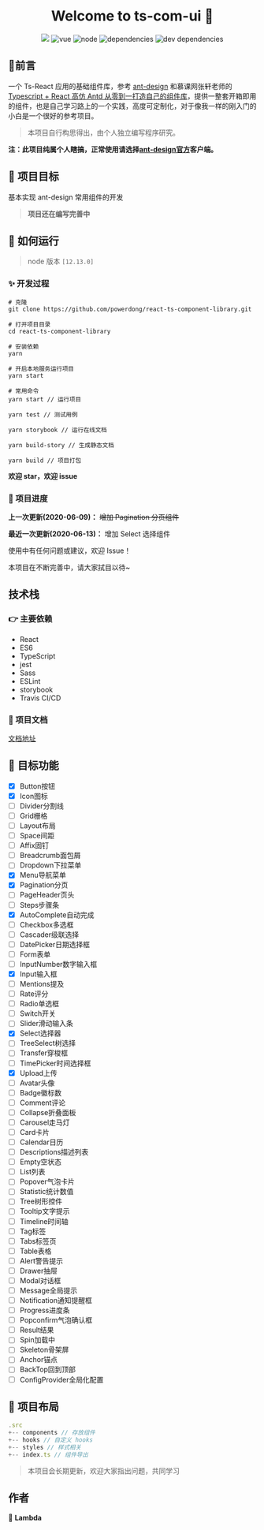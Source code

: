 <h1 align="center">Welcome to ts-com-ui 👋</h1>

<p align="center">
<img src="https://travis-ci.com/powerdong/react-ts-component-library.svg?branch=master">
<img src="https://img.shields.io/badge/react->=16.8.0-success" alt="vue">
<img src="https://img.shields.io/badge/node-12.13.0-fa983a" alt="node">
<img src="https://img.shields.io/badge/dependencies-up to date-8c7ae6" alt="dependencies">
<img src="https://img.shields.io/badge/dev dependencies-up to date-44bd32" alt="dev dependencies">
<p>

## :speech_balloon:前言

一个 Ts-React 应用的基础组件库，参考 [ant-design](https://github.com/ant-design/ant-design) 和慕课网张轩老师的 [Typescript + React 高仿 Antd 从零到一打造自己的组件库](https://coding.imooc.com/class/428.html)，提供一整套开箱即用的组件，也是自己学习路上的一个实践，高度可定制化，对于像我一样的刚入门的小白是一个很好的参考项目。

> 本项目自行构思得出，由个人独立编写程序研究。

**注：此项目纯属个人瞎搞，正常使用请选择[ant-design官方](https://github.com/ant-design/ant-design)客户端。**

## :muscle: 项目目标

基本实现 ant-design 常用组件的开发

> **项目还在编写完善中**

## 🚀 如何运行

> node 版本 `[12.13.0]`

### ✨ 开发过程

```
# 克隆
git clone https://github.com/powerdong/react-ts-component-library.git
```

```
# 打开项目目录
cd react-ts-component-library
```

```
# 安装依赖
yarn
```

```
# 开启本地服务运行项目
yarn start
```

```
# 常用命令
yarn start // 运行项目

yarn test // 测试用例

yarn storybook // 运行在线文档

yarn build-story // 生成静态文档

yarn build // 项目打包
```

**欢迎 star，欢迎 issue**

### :eyes: 项目进度

**上一次更新(2020-06-09)：** ~~增加 Pagination 分页组件~~

**最近一次更新(2020-06-13)：** 增加 Select 选择组件

使用中有任何问题或建议，欢迎 Issue！

本项目在不断完善中，请大家拭目以待~

## 技术栈

### :point_right: 主要依赖

- React
- ES6
- TypeScript
- jest
- Sass
- ESLint
- storybook
- Travis CI/CD

### :clap: 项目文档

[文档地址](https://powerdong.github.io/react-ts-component-library/)

## :mega: 目标功能

- [x] Button按钮
- [x] Icon图标
- [ ] Divider分割线
- [ ] Grid栅格
- [ ] Layout布局
- [ ] Space间距
- [ ] Affix固钉
- [ ] Breadcrumb面包屑
- [ ] Dropdown下拉菜单
- [x] Menu导航菜单
- [x] Pagination分页
- [ ] PageHeader页头
- [ ] Steps步骤条
- [x] AutoComplete自动完成
- [ ] Checkbox多选框
- [ ] Cascader级联选择
- [ ] DatePicker日期选择框
- [ ] Form表单
- [ ] InputNumber数字输入框
- [x] Input输入框
- [ ] Mentions提及
- [ ] Rate评分
- [ ] Radio单选框
- [ ] Switch开关
- [ ] Slider滑动输入条
- [x] Select选择器
- [ ] TreeSelect树选择
- [ ] Transfer穿梭框
- [ ] TimePicker时间选择框
- [x] Upload上传
- [ ] Avatar头像
- [ ] Badge徽标数
- [ ] Comment评论
- [ ] Collapse折叠面板
- [ ] Carousel走马灯
- [ ] Card卡片
- [ ] Calendar日历
- [ ] Descriptions描述列表
- [ ] Empty空状态
- [ ] List列表
- [ ] Popover气泡卡片
- [ ] Statistic统计数值
- [ ] Tree树形控件
- [ ] Tooltip文字提示
- [ ] Timeline时间轴
- [ ] Tag标签
- [ ] Tabs标签页
- [ ] Table表格
- [ ] Alert警告提示
- [ ] Drawer抽屉
- [ ] Modal对话框
- [ ] Message全局提示
- [ ] Notification通知提醒框
- [ ] Progress进度条
- [ ] Popconfirm气泡确认框
- [ ] Result结果
- [ ] Spin加载中
- [ ] Skeleton骨架屏
- [ ] Anchor锚点
- [ ] BackTop回到顶部
- [ ] ConfigProvider全局化配置

## :page_with_curl: 项目布局

```js
.src
+-- components // 存放组件
+-- hooks // 自定义 hooks
+-- styles // 样式相关
+-- index.ts // 组件导出
```

> 本项目会长期更新，欢迎大家指出问题，共同学习

## 作者

👤 **Lambda**
